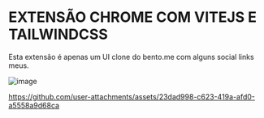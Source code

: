 # EXTENSÃO CHROME COM VITEJS E TAILWINDCSS

Esta extensão é apenas um UI clone do bento.me com alguns social links meus.

![image](https://github.com/user-attachments/assets/d40ec03d-820c-4492-b38a-58849a38e30b)

https://github.com/user-attachments/assets/23dad998-c623-419a-afd0-a5558a9d68ca
